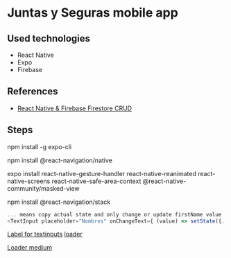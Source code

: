# Juntas y Seguras mobile app

## Used technologies

- React Native
- Expo
- Firebase

## References

- [React Native & Firebase Firestore CRUD](https://youtu.be/VE7J0SA1PRQ)

## Steps

npm install -g expo-cli

npm install @react-navigation/native

expo install react-native-gesture-handler react-native-reanimated react-native-screens react-native-safe-area-context @react-native-community/masked-view

npm install @react-navigation/stack

```JavaScript
... means copy actual state and only change or update firstName value
<TextInput placeholder="Nombres" onChangeText={ (value) => setState({...state, firstName: value})} /> 
```

[Label for textinputs](https://callstack.github.io/react-native-paper/text-input.html)
[loader](https://stackoverflow.com/questions/38780554/react-native-displaying-a-loading-screen-component-in-a-javascript-promise)

[Loader medium](https://medium.com/@kelleyannerose/react-native-activityindicator-for-a-quick-easy-loading-animation-593c06c044dc)

